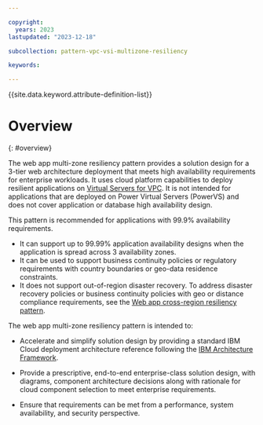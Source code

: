 ```yaml
---

copyright:
  years: 2023
lastupdated: "2023-12-18"

subcollection: pattern-vpc-vsi-multizone-resiliency

keywords:

---
```


{{site.data.keyword.attribute-definition-list}}

# Overview
{: #overview}

The web app multi-zone resiliency pattern provides a solution design for a 3-tier web architecture deployment that meets high availability requirements for enterprise workloads. It uses cloud platform capabilities to deploy resilient applications on [Virtual Servers for VPC](/docs/vpc?topic=vpc-getting-started&interface=ui). It is not intended for applications that are deployed on Power Virtual Servers (PowerVS) and does not cover application or database high availability design.

This pattern is recommended for applications with 99.9% availability requirements.
- It can support up to 99.99% application availability designs when the application is spread across 3 availability zones.
- It can be used to support business continuity policies or regulatory requirements with country boundaries or geo-data residence constraints.
- It does not support out-of-region disaster recovery. To address disaster recovery policies or business continuity policies with geo or distance compliance requirements, see the [Web app cross-region resiliency pattern](/docs/pattern-vpc-vsi-cross-region-resiliency).

The web app multi-zone resiliency pattern is intended to:

- Accelerate and simplify solution design by providing a standard IBM Cloud deployment architecture reference following the [IBM Architecture Framework](/docs/architecture-framework).

- Provide a prescriptive, end-to-end enterprise-class solution design, with diagrams, component architecture decisions along with rationale for cloud component selection to meet enterprise requirements.

- Ensure that requirements can be met from a performance, system availability, and security perspective.
